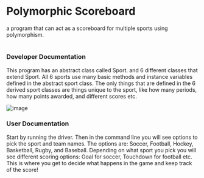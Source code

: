 # Polymorphic Scoreboard
a program that can act as a scoreboard for multiple sports using polymorphism.
#
### Developer Documentation

This program has an abstract class called Sport. and 6 different classes that extend Sport. All 6 sports use many basic methods and instance variables defined in the abstract sport class. The only things that are defined in the 6 derived sport classes are things unique to the sport, like how many periods, how many points awarded, and different scores etc.

![image](https://github.com/elipaulsen/Polymorphic-Scoreboard/assets/111461613/8ad09dcc-efad-4227-8d3c-e75fc702efdd)

### User Documentation

Start by running the driver. Then in the command line you will see options to pick the sport and team names. The options are: Soccer, Football, Hockey, Basketball, Rugby, and Baseball. Depending on what sport you pick you will see different scoring options: Goal for soccer, Touchdown for football etc. This is where you get to decide what happens in the game and keep track of the score!

